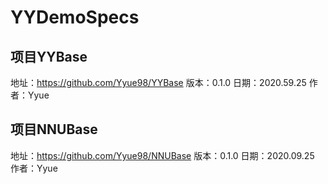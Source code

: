 # YYDemoSpecs


##  项目YYBase
地址：https://github.com/Yyue98/YYBase
版本：0.1.0
日期：2020.59.25
作者：Yyue

##  项目NNUBase
地址：https://github.com/Yyue98/NNUBase
版本：0.1.0
日期：2020.09.25
作者：Yyue
